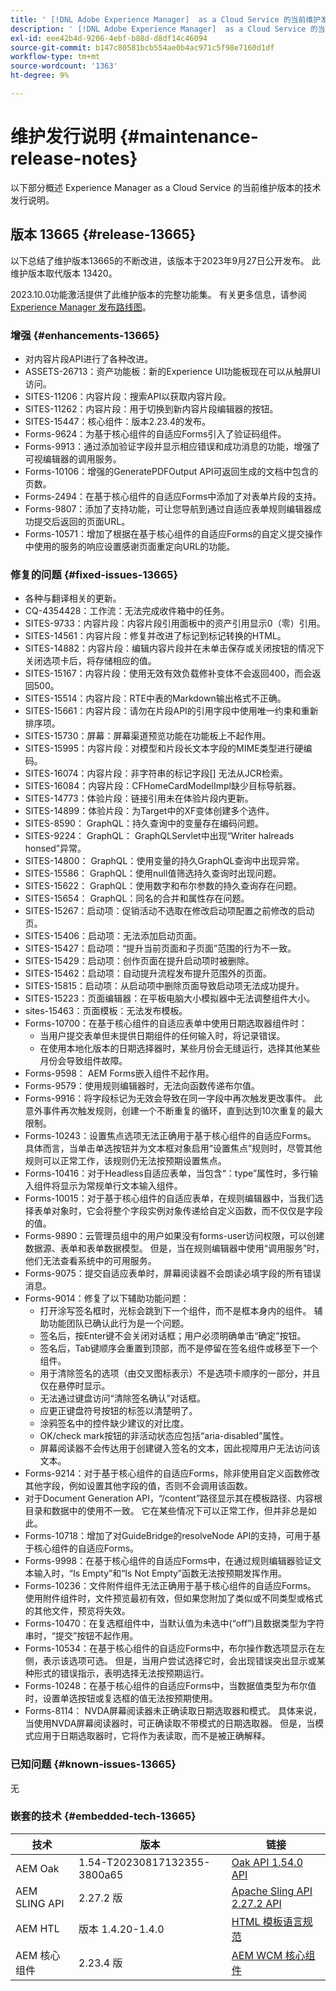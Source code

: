 ```yaml
---
title: ' [!DNL Adobe Experience Manager]  as a Cloud Service 的当前维护发行说明。'
description: ' [!DNL Adobe Experience Manager]  as a Cloud Service 的当前维护发行说明。'
exl-id: eee42b4d-9206-4ebf-b88d-d8df14c46094
source-git-commit: b147c80581bcb554ae0b4ac971c5f98e7160d1df
workflow-type: tm+mt
source-wordcount: '1363'
ht-degree: 9%

---
```


# 维护发行说明 {#maintenance-release-notes}

以下部分概述 Experience Manager as a Cloud Service 的当前维护版本的技术发行说明。

## 版本 13665 {#release-13665}

以下总结了维护版本13665的不断改进，该版本于2023年9月27日公开发布。 此维护版本取代版本 13420。

2023.10.0功能激活提供了此维护版本的完整功能集。 有关更多信息，请参阅[ Experience Manager 发布路线图](https://experienceleague.adobe.com/docs/experience-manager-release-information/aem-release-updates/update-releases-roadmap.html)。

### 增强 {#enhancements-13665}

* 对内容片段API进行了各种改进。
* ASSETS-26713：资产功能板：新的Experience UI功能板现在可以从触屏UI访问。
* SITES-11206：内容片段：搜索API以获取内容片段。
* SITES-11262：内容片段：用于切换到新内容片段编辑器的按钮。
* SITES-15447：核心组件：版本2.23.4的发布。
* Forms-9624：为基于核心组件的自适应Forms引入了验证码组件。
* Forms-9913：通过添加验证字段并显示相应错误和成功消息的功能，增强了可视编辑器的调用服务。
* Forms-10106：增强的GeneratePDFOutput API可返回生成的文档中包含的页数。
* Forms-2494：在基于核心组件的自适应Forms中添加了对表单片段的支持。
* Forms-9807：添加了支持功能，可让您导航到通过自适应表单规则编辑器成功提交后返回的页面URL。
* Forms-10571：增加了根据在基于核心组件的自适应Forms的自定义提交操作中使用的服务的响应设置感谢页面重定向URL的功能。

### 修复的问题 {#fixed-issues-13665}

* 各种与翻译相关的更新。
* CQ-4354428：工作流：无法完成收件箱中的任务。
* SITES-9733：内容片段：内容片段引用面板中的资产引用显示0（零）引用。
* SITES-14561：内容片段：修复并改进了标记到标记转换的HTML。
* SITES-14882：内容片段：编辑内容片段并在未单击保存或关闭按钮的情况下关闭选项卡后，将存储相应的值。
* SITES-15167：内容片段：使用无效有效负载修补变体不会返回400，而会返回500。
* SITES-15514：内容片段：RTE中表的Markdown输出格式不正确。
* SITES-15661：内容片段：请勿在片段API的引用字段中使用唯一约束和重新排序项。
* SITES-15730：屏幕：屏幕渠道预览功能在功能板上不起作用。
* SITES-15995：内容片段：对模型和片段长文本字段的MIME类型进行硬编码。
* SITES-16074：内容片段：非字符串的标记字段[] 无法从JCR检索。
* SITES-16084：内容片段：CFHomeCardModelImpl缺少目标导航器。
* SITES-14773：体验片段：链接引用未在体验片段内更新。
* SITES-14899：体验片段：为Target中的XF变体创建多个选件。
* SITES-8590： GraphQL：持久查询中的变量存在编码问题。
* SITES-9224： GraphQL： GraphQLServlet中出现“Writer halreads honsed”异常。
* SITES-14800： GraphQL：使用变量的持久GraphQL查询中出现异常。
* SITES-15586： GraphQL：使用null值筛选持久查询时出现问题。
* SITES-15622： GraphQL：使用数字和布尔参数的持久查询存在问题。
* SITES-15654： GraphQL：同名的合并和属性存在问题。
* SITES-15267：启动项：促销活动不选取在修改启动项配置之前修改的启动页。
* SITES-15406：启动项：无法添加启动页面。
* SITES-15427：启动项：“提升当前页面和子页面”范围的行为不一致。
* SITES-15429：启动项：创作页面在提升启动项时被删除。
* SITES-15462：启动项：自动提升流程发布提升范围外的页面。
* SITES-15815：启动项：从启动项中删除页面导致启动项无法成功提升。
* SITES-15223：页面编辑器：在平板电脑大小模拟器中无法调整组件大小。
* sites-15463：页面模板：无法发布模板。
* Forms-10700：在基于核心组件的自适应表单中使用日期选取器组件时：
   * 当用户提交表单但未提供日期组件的任何输入时，将记录错误。
   * 在使用本地化版本的日期选择器时，某些月份会无缝运行，选择其他某些月份会导致组件故障。
* Forms-9598： AEM Forms嵌入组件不起作用。
* Forms-9579：使用规则编辑器时，无法向函数传递布尔值。
* Forms-9916：将字段标记为无效会导致在同一字段中再次触发更改事件。 此意外事件再次触发规则，创建一个不断重复的循环，直到达到10次重复的最大限制。
* Forms-10243：设置焦点选项无法正确用于基于核心组件的自适应Forms。 具体而言，当单击单选按钮并为文本框对象启用“设置焦点”规则时，尽管其他规则可以正常工作，该规则仍无法按预期设置焦点。
* Forms-10416：对于Headless自适应表单，当包含“：type”属性时，多行输入组件将显示为常规单行文本输入组件。
* Forms-10015：对于基于核心组件的自适应表单，在规则编辑器中，当我们选择表单对象时，它会将整个字段实例对象传递给自定义函数，而不仅仅是字段的值。
* Forms-9890：云管理员组中的用户如果没有forms-user访问权限，可以创建数据源、表单和表单数据模型。 但是，当在规则编辑器中使用“调用服务”时，他们无法查看系统中的可用服务。
* Forms-9075：提交自适应表单时，屏幕阅读器不会朗读必填字段的所有错误消息。
* Forms-9014：修复了以下辅助功能问题：
   * 打开涂写签名框时，光标会跳到下一个组件，而不是框本身内的组件。 辅助功能团队已确认此行为是一个问题。
   * 签名后，按Enter键不会关闭对话框；用户必须明确单击“确定”按钮。
   * 签名后，Tab键顺序会重置到顶部，而不是停留在签名组件或移至下一个组件。
   * 用于清除签名的选项（由交叉图标表示）不是选项卡顺序的一部分，并且仅在悬停时显示。
   * 无法通过键盘访问“清除签名确认”对话框。
   * 应更正键盘符号按钮的标签以清楚明了。
   * 涂鸦签名中的控件缺少建议的对比度。
   * OK/check mark按钮的非活动状态应包括“aria-disabled”属性。
   * 屏幕阅读器不会传达用于创建键入签名的文本，因此视障用户无法访问该文本。
* Forms-9214：对于基于核心组件的自适应Forms，除非使用自定义函数修改其他字段，例如设置其他字段的值，否则不会调用该函数。
* 对于Document Generation API，“/content”路径显示其在模板路径、内容根目录和数据中的使用不一致。 它在某些情况下可以正常工作，但并非总是如此。
* Forms-10718：增加了对GuideBridge的resolveNode API的支持，可用于基于核心组件的自适应Forms。
* Forms-9998：在基于核心组件的自适应Forms中，在通过规则编辑器验证文本输入时，“Is Empty”和“Is Not Empty”函数无法按预期发挥作用。
* Forms-10236：文件附件组件无法正确用于基于核心组件的自适应Forms。 使用附件组件时，文件预览最初有效，但如果您附加了类似或不同类型或格式的其他文件，预览将失效。
* Forms-10470：在复选框组件中，当默认值为未选中(“off”)且数据类型为字符串时，“提交”按钮不起作用。
* Forms-10534：在基于核心组件的自适应Forms中，布尔操作数选项显示在左侧，表示该选项可选。 但是，当用户尝试选择它时，会出现错误突出显示或某种形式的错误指示，表明选择无法按预期运行。
* Forms-10248：在基于核心组件的自适应Forms中，当数据值类型为布尔值时，设置单选按钮或复选框的值无法按预期使用。
* Forms-8114： NVDA屏幕阅读器未正确读取日期选取器和模式。 具体来说，当使用NVDA屏幕阅读器时，可正确读取不带模式的日期选取器。 但是，当模式应用于日期选取器时，它将作为表读取，而不是被正确解释。







### 已知问题 {#known-issues-13665}

无

### 嵌套的技术 {#embedded-tech-13665}

| 技术 | 版本 | 链接 |
|---|---|---|
| AEM Oak | 1.54-T20230817132355-3800a65 | [Oak API 1.54.0 API](https://www.javadoc.io/doc/org.apache.jackrabbit/oak-api/1.54.0/index.html) |
| AEM SLING API | 2.27.2 版 | [Apache Sling API 2.27.2 API](https://www.javadoc.io/doc/org.apache.sling/org.apache.sling.api/latest/index.html) |
| AEM HTL | 版本 1.4.20-1.4.0 | [HTML 模板语言规范](https://github.com/adobe/htl-spec) |
| AEM 核心组件 | 2.23.4 版 | [AEM WCM 核心组件](https://github.com/adobe/aem-core-wcm-components) |
